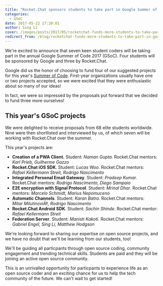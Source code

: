 ```yaml
---
title: "Rocket.Chat sponsors students to take part in Google Summer of Code"
categories:
  - GSoC
date: 2017-05-22 17:20:01
author: Sing Li
cover: /images/posts/2017/05/rocketchat-funds-more-students-to-take-part-in-google-summer-of-code/gsoc17.png
redirect_from: /blog/rocketchat-funds-more-students-to-take-part-in-google-summer-of-code
---
```


We're excited to announce that seven keen student coders will be taking part in the annual Google Summer of Code 2017 (GSoC). Four students will be sponsored by Google and three by Rocket.Chat.

Google did us the honor of choosing to fund four of our suggested projects for this year's [Summer of Code](https://developers.google.com/open-source/gsoc/). First-year organizations usually have one or two projects accepted, so we were excited that they were enthusiastic about so many of our ideas!

In fact, we were so impressed by the proposals put forward that we decided to fund three more ourselves!

## This year's GSoC projects

We were delighted to receive proposals from 68 elite students worldwide. Nine were then shortlisted and interviewed by us, of which seven will be working with Rocket.Chat over the summer.

This year's projects are:

- **Creation of a PWA Client.** Student: _Naman Gupta._ Rocket.Chat mentors: _Karl Prieb, Guilherme Gazzo_
- **Rocket.Chat iOS SDK**. Student: _Lucas Woo_. Rocket.Chat mentors: _Rafael Kellermann Streit, Rodrigo Nascimento_
- **Integrated Personal Email Gateway**. Student: _Pradeep Kumar._ Rocket.Chat mentors: _Rodrigo Nascimento, Diego Sampaio_
- **E2E encryption with Signal Protocol**. Student: _Mrinal Dhar_. Rocket.Chat mentors: _Marcelo Schmidt, Marius Nepomuceno_
- **Automatic Channels**. Student: _Karan Batra_. Rocket.Chat mentors: _Mitar MilutinoviÄ‡, Rodrigo Nascimento_
- **Rocket.Chat Android SDK**. Student: _Sachin Shinde_. Rocket.Chat mentor: _Rafael Kellermann Streit_
- **Federation Server**. Student: _Manish Kakoti._ Rocket.Chat mentors: _Gabriel Engel, Sing Li, Matthew Hodgson_

We're looking forward to sharing our expertise on open source projects, and we have no doubt that we'll be learning from our students, too!

We'll be guiding all particpants through open source coding, community engagement and trending technical skills. Students are paid and they will be joining an active open source community.

This is an unrivalled opportunity for particpants to experience life as an open source coder and an exciting chance for us to help the tech community of the future. We can't wait to get started!
